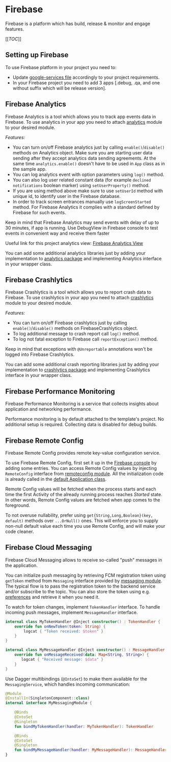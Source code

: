 # Firebase

Firebase is a platform which has build, release & monitor and engage features.

[[_TOC_]]

## Setting up Firebase

To use Firebase platform in your project you need to:
- Update [google-services file](../app/google-services.json) accordingly to your project requirements.
- In your Firebase project you need to add 3 apps [.debug, .qa, and one without suffix which will be release version].

## Firebase Analytics

Firebase Analytics is a tool which allows you to track app events data in Firebase.
To use analytics in your app you need to attach [analytics](../common/analytics) module to your desired module.

*Features:*
- You can turn on/off Firebase analytics just by calling `enable()`/`disable()` methods on Analytics object.
  Make sure you are starting user data sending after they accept analytics data sending agreements.
  At the same time `analytics.enable()` doesn't have to be used in `App` class as in the sample app.
- You can log analytics event with option parameters using `log()` method.
- You can also log user related constant data (for example `declined notifications` boolean marker) using `setUserProperty()` method.
- If you are using method above make sure to use `setUserId` method with unique id, to identify user in the Firebase database.
- In order to track screen entrances manually use `logScreenStarted` method. For Firebase Analytics it complies with a standard defined by Firebase for such events.

Keep in mind that Firebase Analytics may send events with delay of up to 30 minutes, if app is running.
Use DebugView in Firebase console to test events in convenient way and receive them faster

Useful link for this project analytics view:
[Firebase Analytics View](https://console.firebase.google.com/project/mq-android-template/analytics/app/android:com.miquido.androidtemplate.debug/overview/)

You can add some additional analytics libraries just by adding your implementation to [analytics package](../common/analytics/src/main/kotlin/com/miquido/android/analytics)
and implementing Analytics interface in your wrapper class.

## Firebase Crashlytics

Firebase Crashlytics is a tool which allows you to report crash data to Firebase.
To use crashlytics in your app you need to attach [crashlytics](../common/crashlytics) module to your desired module.

*Features:*
- You can turn on/off Firebase crashlytics just by calling `enable()`/`disable()` methods on FirebaseCrashlytics object.
- To log additional message to crash report call `log()` method.
- To log not fatal exception to Firebase call `reportException()` method.

Keep in mind that exceptions with `@Unreportable` annotations won't be logged into Firebase Crashlytics.

You can add some additional crash reporting libraries just by adding your implementation to [crashlytics package](../common/crashlytics/src/main/kotlin/com/miquido/android/crashlytics)
and implementing Crashlytics interface in your wrapper class.

## Firebase Performance Monitoring

Firebase Performance Monitoring is a service that collects insights about application and networking performance.

Performance monitoring is by default attached to the template's project. No additional setup is required.
Collecting data is disabled for debug builds.

## Firebase Remote Config

Firebase Remote Config provides remote key-value configuration service.

To use Firebase Remote Config, first set it up in the [Firebase console](https://console.firebase.google.com/) by adding some entries.
You can access Remote Config values by injecting `RemoteConfig` interface from [remoteconfig module](../common/remoteconfig).
All the initialization code is already called in the [default Application class](../app/src/main/kotlin/com/miquido/androidtemplate/App.kt).

Remote Config values will be fetched when the process starts and each time the first Activity of the already running process reaches
*Started* state. In other words, Remote Config values are fetched when app comes to the foreground.

To not overuse nullability, prefer using `get{String,Long,Boolean}(key, default)` methods over `...OrNull()` ones. This will enforce
you to supply non-null default value each time you use Remote Config, and will make your code cleaner.

## Firebase Cloud Messaging

Firebase Cloud Messaging allows to receive so-called "push" messages in the application.

You can initialize push messaging by retrieving FCM registration token using `getToken` method from `Messaging` interface provided by
[messaging module](../common/messaging). The typical flow is to pass the registration token to the backend service and/or subscribe to the topic.
You can also store the token using e.g. [preferences](../core/preferences) and retrieve it when you need it.

To watch for token changes, implement `TokenHandler` interface. To handle incoming push messages, implement `MessageHandler` interface.
```kotlin
internal class MyTokenHandler @Inject constructor() : TokenHandler {
    override fun onNewToken(token: String) {
        logcat { "Token received: $token" }
    }
}

internal class MyMessageHandler @Inject constructor() : MessageHandler {
    override fun onMessageReceived(data: Map<String, String>) {
       logcat { "Received message: $data" }
    }
}
```

Use Dagger multibindings (`@IntoSet`) to make them available for the `MessagingService`, which handles incoming communication:
```kotlin
@Module
@InstallIn(SingletonComponent::class)
internal interface MyMessagingModule {

    @Binds
    @IntoSet
    @Singleton
    fun bindMyTokenHandler(handler: MyTokenHandler): TokenHandler

    @Binds
    @IntoSet
    @Singleton
    fun bindMyMessageHandler(handler: MyMessageHandler): MessageHandler
}
```
